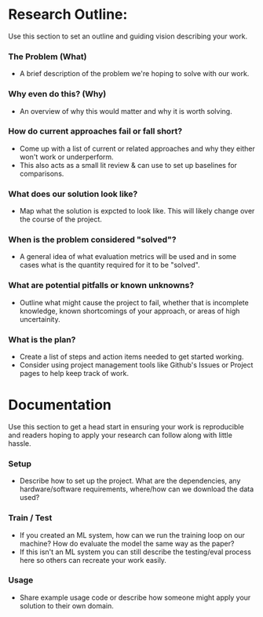 # Research Outline:
Use this section to set an outline and guiding vision describing your work. 

### The Problem (What)
- A brief description of the problem we're hoping to solve with our work.

### Why even do this? (Why)
- An overview of why this would matter and why it is worth solving.

### How do current approaches fail or fall short?
- Come up with a list of current or related approaches and why they either won't work or underperform.
- This also acts as a small lit review & can use to set up baselines for comparisons.

### What does our solution look like?
- Map what the solution is expcted to look like. This will likely change over the course of the project.

### When is the problem considered "solved"?
- A general idea of what evaluation metrics will be used and in some cases what is the quantity required for it to be "solved".

### What are potential pitfalls or known unknowns?
- Outline what might cause the project to fail, whether that is incomplete knowledge, known shortcomings of your approach, or areas of high uncertainity. 

### What is the plan?
- Create a list of steps and action items needed to get started working.
- Consider using project management tools like Github's Issues or Project pages to help keep track of work. 

# Documentation
Use this section to get a head start in ensuring your work is reproducible and readers hoping to apply your research can follow along with little hassle. 

### Setup
- Describe how to set up the project. What are the dependencies, any hardware/software requirements, where/how can we download the data used?

### Train / Test
- If you created an ML system, how can we run the training loop on our machine? How do evaluate the model the same way as the paper?
- If this isn't an ML system you can still describe the testing/eval process here so others can recreate your work easily. 

### Usage
- Share example usage code or describe how someone might apply your solution to their own domain. 
